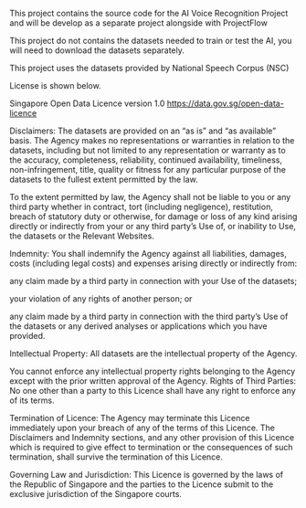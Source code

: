 This project contains the source code for the AI Voice Recognition Project and will be develop as a separate project alongside with ProjectFlow 

This project do not contains the datasets needed to train or test the AI, you 
will need to download the datasets separately.

This project uses the datasets provided by National Speech Corpus (NSC)

License is shown below.

Singapore Open Data Licence version 1.0 https://data.gov.sg/open-data-licence

Disclaimers: The datasets are provided on an “as is” and “as available” basis. The Agency makes no representations or warranties in relation to the datasets, including but not limited to any representation or warranty as to the accuracy, completeness, reliability, continued availability, timeliness, non-infringement, title, quality or fitness for any particular purpose of the datasets to the fullest extent permitted by the law.

To the extent permitted by law, the Agency shall not be liable to you or any third party whether in contract, tort (including negligence), restitution, breach of statutory duty or otherwise, for damage or loss of any kind arising directly or indirectly from your or any third party’s Use of, or inability to Use, the datasets or the Relevant Websites.

Indemnity: You shall indemnify the Agency against all liabilities, damages, costs (including legal costs) and expenses arising directly or indirectly from:

any claim made by a third party in connection with your Use of the datasets;

your violation of any rights of another person; or

any claim made by a third party in connection with the third party’s Use of the datasets or any derived analyses or applications which you have provided.

Intellectual Property: All datasets are the intellectual property of the Agency.

You cannot enforce any intellectual property rights belonging to the Agency except with the prior written approval of the Agency. Rights of Third Parties: No one other than a party to this Licence shall have any right to enforce any of its terms.

Termination of Licence: The Agency may terminate this Licence immediately upon your breach of any of the terms of this Licence. The Disclaimers and Indemnity sections, and any other provision of this Licence which is required to give effect to termination or the consequences of such termination, shall survive the termination of this Licence.

Governing Law and Jurisdiction: This Licence is governed by the laws of the Republic of Singapore and the parties to the Licence submit to the exclusive jurisdiction of the Singapore courts.
